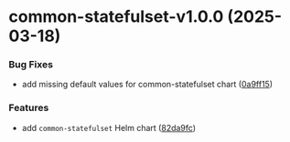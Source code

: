 # common-statefulset-v1.0.0 (2025-03-18)


### Bug Fixes

* add missing default values for common-statefulset chart ([0a9ff15](https://github.com/gasp-xyz/helm-charts/commit/0a9ff15bec84e4a9899621e35c5000f4154795e2))


### Features

* add `common-statefulset` Helm chart ([82da9fc](https://github.com/gasp-xyz/helm-charts/commit/82da9fcba7eb85ea52b45dd589c5b26459e6fd3e))
